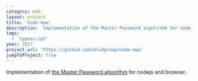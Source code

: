 ```yaml
---
category: web
layout: project
title: 'node-mpw'
description: 'Implementation of the Master Password algorithm for nodejs and browser.'
tags:
  - 'typescript'
year: 2017
project_url: 'https://github.com/blvdgroup/node-mpw'
jumpToProject: true
---
```


<p>Implementation of <a href="https://ssl.masterpasswordapp.com/algorithm.html" target="_blank" rel="noopener noreferrer">the Master Password algorithm</a> for nodejs and browser.</p>
